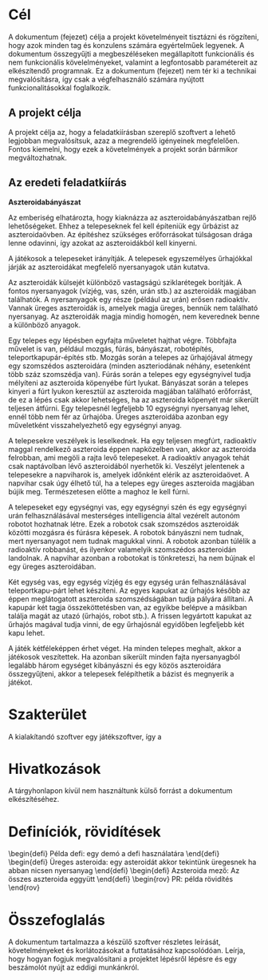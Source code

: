 # Cél

A dokumentum (fejezet) célja a projekt követelményeit tisztázni és rögzíteni, hogy azok minden tag és konzulens számára egyértelműek legyenek. A dokumentum összegyűjti a megbeszéléseken megállapított funkcionális és nem funkcionális kövelelményeket, valamint a legfontosabb paramétereit az elkészítendő programnak. Ez a dokumentum (fejezet) nem tér ki a technikai megvalósításra, így csak a végfelhasználó számára nyújtott funkcionalitásokkal foglalkozik.

## A projekt célja

A projekt célja az, hogy a feladatkiírásban szereplő szoftvert a lehető legjobban megvalósítsuk, azaz a megrendelő igényeinek megfelelően. Fontos kiemelni, hogy ezek a követelmények a projekt során bármikor megváltozhatnak.

## Az eredeti feladatkiírás

**Aszteroidabányászat**

Az emberiség elhatározta, hogy kiaknázza az aszteroidabányászatban rejlő lehetőségeket. Ehhez a telepeseknek fel kell építeniük egy űrbázist az aszteroidaövben. Az építéshez szükséges erőforrásokat túlságosan drága lenne odavinni, így azokat az aszteroidákból kell kinyerni.

A játékosok a telepeseket irányítják. A telepesek egyszemélyes űrhajókkal járják az aszteroidákat megfelelő nyersanyagok után kutatva.

Az aszteroidák külsejét különböző vastagságú sziklarétegek borítják. A fontos nyersanyagok (vízjég, vas, szén, urán stb.) az aszteroidák magjában találhatók. A nyersanyagok egy része (például az urán) erősen radioaktív. Vannak üreges aszteroidák is, amelyek magja üreges, bennük nem található nyersanyag. Az aszteroidák magja mindig homogén, nem keverednek benne a különböző anyagok.

Egy telepes egy lépésben egyfajta műveletet hajthat végre. Többfajta művelet is van, például mozgás, fúrás, bányászat, robotépítés, teleportkapupár-építés stb. Mozgás során a telepes az űrhajójával átmegy egy szomszédos aszteroidára (minden aszteriodának néhány, esetenként több száz szomszédja van). Fúrás során a telepes egy egységnyivel tudja mélyíteni az aszteroida köpenyébe fúrt lyukat. Bányászat során a telepes kinyeri a fúrt lyukon keresztül az aszteroida magjában található erőforrást, de ez a lépés csak akkor lehetséges, ha az aszteroida köpenyét már sikerült teljesen átfúrni. Egy telepesnél legfeljebb 10 egységnyi nyersanyag lehet, ennél több nem fér az űrhajóba. Üreges aszteroidába azonban egy műveletként visszahelyezhető egy egységnyi anyag.

A telepesekre veszélyek is leselkednek. Ha egy teljesen megfúrt, radioaktív maggal rendelkező aszteroida éppen napközelben van, akkor az aszteroida felrobban, ami megöli a rajta levő telepeseket. A radioaktív anyagok tehát csak naptávolban lévő aszteroidából nyerhetők ki. Veszélyt jelentenek a telepesekre a napviharok is, amelyek időnként elérik az aszteroidaövet. A napvihar csak úgy élhető túl, ha a telepes egy üreges aszteroida magjában bújik meg. Természetesen előtte a maghoz le kell fúrni.

A telepeseket egy egységnyi vas, egy egységnyi szén és egy egységnyi urán felhasználásával mesterséges intelligencia által vezérelt autonóm robotot hozhatnak létre. Ezek a robotok csak szomszédos aszteroidák közötti mozgásra és fúrásra képesek. A robotok bányászni nem tudnak, mert nyersanyagot nem tudnak magukkal vinni. A robotok azonban túlélik a radioaktív robbanást, és ilyenkor valamelyik szomszédos aszteroidán landolnak. A napvihar azonban a robotokat is tönkreteszi, ha nem bújnak el egy üreges aszteroidában.

Két egység vas, egy egység vízjég és egy egység urán felhasználásával teleportkapu-párt lehet készíteni. Az egyes kapukat az űrhajós később az éppen meglátogatott aszteroida szomszédságában tudja pályára állítani. A kapupár két tagja összeköttetésben van, az egyikbe belépve a másikban találja magát az utazó (űrhajós, robot stb.). A frissen legyártott kapukat az űrhajós magával tudja vinni,  de egy űrhajósnál egyidőben legfeljebb két kapu lehet.

A játék kétféleképpen érhet véget. Ha minden telepes meghalt, akkor a játékosok veszítettek. Ha azonban sikerült minden fajta nyersanyagból legalább három egységet kibányászni és egy közös aszteroidára összegyűjteni, akkor a telepesek felépíthetik a bázist és megnyerik a játékot.

# Szakterület
A kialakítandó szoftver egy játékszoftver, így a 

# Hivatkozások
A tárgyhonlapon kívül nem használtunk külső forrást a dokumentum elkészítéséhez.

# Definíciók, rövidítések
\begin{defi} 
	Példa defi: egy demó a defi használatára
\end{defi}
\begin{defi} 
	Üreges asteroida: egy asteroidát akkor tekintünk üregesnek ha abban nicsen nyersanyag
\end{defi}
\begin{defi} 
	Azsteroida mező: Az összes aszteroida eggyütt
\end{defi}
\begin{rov}
    PR: példa rövidítés
\end{rov}

# Összefoglalás
A dokumentum tartalmazza a készülő szoftver részletes leírását, követelményeket és korlátozásokat a futtatásához kapcsolódóan. Leírja, hogy hogyan fogjuk megvalósítani a projektet lépésről lépésre és egy beszámolót nyújt az eddigi munkánkról.
